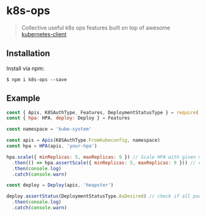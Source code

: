 # k8s-ops
> Collective useful k8s ops features built on top of awesome [kubernetes-client](https://github.com/godaddy/kubernetes-client)

## Installation

Install via npm:

```console
$ npm i k8s-ops --save
```

## Example

```js
const { Apis, K8SAuthType, Features, DeploymentStatusType } = require('k8s-ops')
const { hpa: HPA, deploy: Deploy } = Features

const namespace = 'kube-system'

const apis = Apis(K8SAuthType.FromKubeconfig, namespace)
const hpa = HPA(apis, 'your-hpa')

hpa.scale({ minReplicas: 5, maxReplicas: 9 }) // Scale HPA with given min/max replicas
  .then(() => hpa.assertScale({ minReplicas: 5, maxReplicas: 9 })) // check if scale is set correctly
  .then(console.log)
  .catch(console.warn)

const deploy = Deploy(apis, 'heapster')

deploy.assertStatus(DeploymentStatusType.AsDesired) // check if all pods are all up-to-date and available
  .then(console.log)
  .catch(console.warn)
```